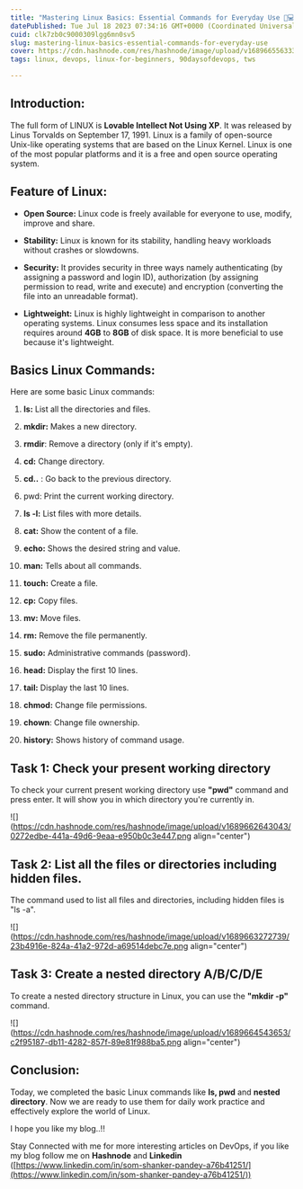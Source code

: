 ```yaml
---
title: "Mastering Linux Basics: Essential Commands for Everyday Use 🐧💻"
datePublished: Tue Jul 18 2023 07:34:16 GMT+0000 (Coordinated Universal Time)
cuid: clk7zb0c9000309lgg6mn0sv5
slug: mastering-linux-basics-essential-commands-for-everyday-use
cover: https://cdn.hashnode.com/res/hashnode/image/upload/v1689665563332/e58b531f-e956-46bf-889b-031be43584d2.jpeg
tags: linux, devops, linux-for-beginners, 90daysofdevops, tws

---
```


## Introduction:

The full form of LINUX is **Lovable Intellect Not Using XP**. It was released by Linus Torvalds on September 17, 1991. Linux is a family of open-source Unix-like operating systems that are based on the Linux Kernel. Linux is one of the most popular platforms and it is a free and open source operating system.

## Feature of Linux:

* **Open Source:** Linux code is freely available for everyone to use, modify, improve and share.
    
* **Stability:** Linux is known for its stability, handling heavy workloads without crashes or slowdowns.
    
* **Security:** It provides security in three ways namely authenticating (by assigning a password and login ID), authorization (by assigning permission to read, write and execute) and encryption (converting the file into an unreadable format).
    
* **Lightweight:** Linux is highly lightweight in comparison to another operating systems. Linux consumes less space and its installation requires around **4GB** to **8GB** of disk space. It is more beneficial to use because it's lightweight.
    

## Basics Linux Commands:

Here are some basic Linux commands:

1. **ls:** List all the directories and files.
    
2. **mkdir:** Makes a new directory.
    
3. **rmdir**: Remove a directory (only if it's empty).
    
4. **cd:** Change directory.
    
5. **cd..** : Go back to the previous directory.
    
6. pwd: Print the current working directory.
    
7. **ls -l:** List files with more details.
    
8. **cat:** Show the content of a file.
    
9. **echo:** Shows the desired string and value.
    
10. **man:** Tells about all commands.
    
11. **touch:** Create a file.
    
12. **cp:** Copy files.
    
13. **mv:** Move files.
    
14. **rm:** Remove the file permanently.
    
15. **sudo:** Administrative commands (password).
    
16. **head:** Display the first 10 lines.
    
17. **tail:** Display the last 10 lines.
    
18. **chmod:** Change file permissions.
    
19. **chown**: Change file ownership.
    
20. **history:** Shows history of command usage.
    

## Task 1: Check your present working directory

To check your current present working directory use **"pwd"** command and press enter. It will show you in which directory you're currently in.

![](https://cdn.hashnode.com/res/hashnode/image/upload/v1689662643043/0272edbe-441a-49d6-9eaa-e950b0c3e447.png align="center")

## Task 2: List all the files or directories including hidden files.

The command used to list all files and directories, including hidden files is "ls -a".

![](https://cdn.hashnode.com/res/hashnode/image/upload/v1689663272739/23b4916e-824a-41a2-972d-a69514debc7e.png align="center")

## Task 3: Create a nested directory A/B/C/D/E

To create a nested directory structure in Linux, you can use the **"mkdir -p"** command.

![](https://cdn.hashnode.com/res/hashnode/image/upload/v1689664543653/c2f95187-db11-4282-857f-89e81f988ba5.png align="center")

## Conclusion:

Today, we completed the basic Linux commands like **ls, pwd** and **nested directory**. Now we are ready to use them for daily work practice and effectively explore the world of Linux.

I hope you like my blog..!!

Stay Connected with me for more interesting articles on DevOps, if you like my blog follow me on **Hashnode** and **Linkedin** ([https://www.linkedin.com/in/som-shanker-pandey-a76b41251/](https://www.linkedin.com/in/som-shanker-pandey-a76b41251/))